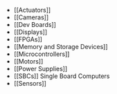 - [[Actuators]]
- [[Cameras]]
- [[Dev Boards]]
- [[Displays]]
- [[FPGAs]]
- [[Memory and Storage Devices]]
- [[Microcontrollers]]
- [[Motors]]
- [[Power Supplies]]
- [[SBCs]] Single Board Computers
- [[Sensors]]
